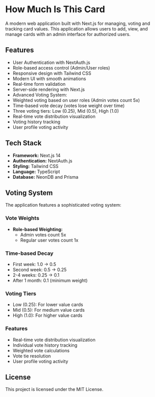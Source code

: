 # How Much Is This Card

A modern web application built with Next.js for managing, voting and tracking card values. This application allows users to add, view, and manage cards with an admin interface for authorized users.

## Features

-  User Authentication with NextAuth.js
-  Role-based access control (Admin/User roles)
-  Responsive design with Tailwind CSS
-  Modern UI with smooth animations
-  Real-time form validation
-  Server-side rendering with Next.js
-  Advanced Voting System:
  - Weighted voting based on user roles (Admin votes count 5x)
  - Time-based vote decay (votes lose weight over time)
  - Three voting tiers: Low (0.25), Mid (0.5), High (1.0)
  - Real-time vote distribution visualization
  - Voting history tracking
  - User profile voting activity

## Tech Stack

- **Framework:** Next.js 14
- **Authentication:** NextAuth.js
- **Styling:** Tailwind CSS
- **Language:** TypeScript
- **Database:** NeonDB and Prisma

## Voting System

The application features a sophisticated voting system:

### Vote Weights
- **Role-based Weighting:**
  - Admin votes count 5x
  - Regular user votes count 1x

### Time-based Decay
- First week: 1.0 → 0.5
- Second week: 0.5 → 0.25
- 2-4 weeks: 0.25 → 0.1
- After 1 month: 0.1 (minimum weight)

### Voting Tiers
- Low (0.25): For lower value cards
- Mid (0.5): For medium value cards
- High (1.0): For higher value cards

### Features
- Real-time vote distribution visualization
- Individual vote history tracking
- Weighted vote calculations
- Vote tie resolution
- User profile voting activity

## License

This project is licensed under the MIT License.

